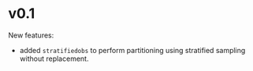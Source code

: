 # v0.1

New features:

- added `stratifiedobs` to perform partitioning using stratified
  sampling without replacement.
